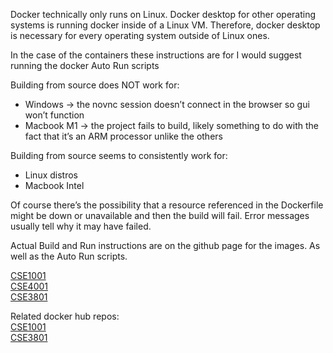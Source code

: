 Docker technically only runs on Linux. Docker desktop for other operating systems is running docker inside of a Linux VM. Therefore, docker desktop is necessary for every operating system outside of Linux ones. 

In the case of the containers these instructions are for I would suggest running the docker Auto Run scripts 

Building from source does NOT work for:
* Windows -> the novnc session doesn’t connect in the browser so gui won’t function
* Macbook M1 -> the project fails to build, likely something to do with the fact that it’s an ARM processor unlike the others

Building from source seems to consistently work for:
* Linux distros
* Macbook Intel

Of course there’s the possibility that a resource referenced in the Dockerfile might be down or unavailable and then the build will fail. Error messages usually tell why it may have failed. 

Actual Build and Run instructions are on the github page for the images. As well as the Auto Run scripts.

[CSE1001](https://github.com/kourtnee/cse1001-novnc)  
[CSE4001](https://github.com/kourtnee/os161-novnc)  
[CSE3801](https://github.com/condor0010/FIT-kali-docker)

Related docker hub repos:  
[CSE1001](https://hub.docker.com/r/kourtnee/cse1001-novnc)  
[CSE3801](https://hub.docker.com/r/condor0010/cse3801)
